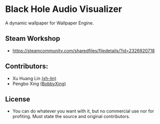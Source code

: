 # Black Hole Audio Visualizer
A dynamic wallpaper for Wallpaper Engine.
## Steam Workshop
 - https://steamcommunity.com/sharedfiles/filedetails/?id=2326920718
## Contributors:
- Xu Huang Lin [(xh-lin)](https://github.com/xh-lin)
- Pengbo Xing [(BobbyXing)](https://github.com/BobbyXing)
## License
- You can do whatever you want with it, but no commercial use nor for profiting.
Must state the source and original contributors.

